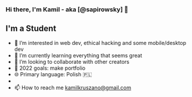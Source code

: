 ### Hi there, I'm Kamil - aka [@sapirowsky] 👋

## I'm a Student

- 👀 I’m interested in web dev, ethical hacking and some mobile/desktop dev
- 🌱 I’m currently learning everything that seems great
- 💞️ I’m looking to collaborate with other creators
- 🥅 2022 goals: make portfolio
- 🌐 Primary language: Polish 🇵🇱
-
- 📫 How to reach me kamilkruszano@gmail.com

<!---
sapirowsky/sapirowsky is a ✨ special ✨ repository because its `README.md` (this file) appears on your GitHub profile.
You can click the Preview link to take a look at your changes.
--->
